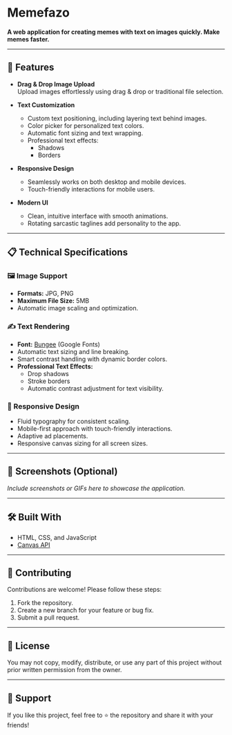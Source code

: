 # Memefazo

**A web application for creating memes with text on images quickly. Make memes faster.**

---

## 🚀 Features

- **Drag & Drop Image Upload**  
  Upload images effortlessly using drag & drop or traditional file selection.

- **Text Customization**  
  - Custom text positioning, including layering text behind images.  
  - Color picker for personalized text colors.  
  - Automatic font sizing and text wrapping.  
  - Professional text effects:  
    - Shadows  
    - Borders  

- **Responsive Design**  
  - Seamlessly works on both desktop and mobile devices.  
  - Touch-friendly interactions for mobile users.  

- **Modern UI**  
  - Clean, intuitive interface with smooth animations.  
  - Rotating sarcastic taglines add personality to the app.

---

## 📋 Technical Specifications

### 🖼️ Image Support
- **Formats:** JPG, PNG  
- **Maximum File Size:** 5MB  
- Automatic image scaling and optimization.

### ✍️ Text Rendering
- **Font:** [Bungee](https://fonts.google.com/specimen/Bungee) (Google Fonts)  
- Automatic text sizing and line breaking.  
- Smart contrast handling with dynamic border colors.  
- **Professional Text Effects:**  
  - Drop shadows  
  - Stroke borders  
  - Automatic contrast adjustment for text visibility.

### 📱 Responsive Design
- Fluid typography for consistent scaling.  
- Mobile-first approach with touch-friendly interactions.  
- Adaptive ad placements.  
- Responsive canvas sizing for all screen sizes.

---

## 🎨 Screenshots (Optional)
*Include screenshots or GIFs here to showcase the application.*

---

## 🛠️ Built With
- HTML, CSS, and JavaScript  
- [Canvas API](https://developer.mozilla.org/en-US/docs/Web/API/Canvas_API)  

---

## 🤝 Contributing
Contributions are welcome! Please follow these steps:  
1. Fork the repository.  
2. Create a new branch for your feature or bug fix.  
3. Submit a pull request.

---

## 📜 License
You may not copy, modify, distribute, or use any part of this project without prior written permission from the owner.

---

## 🌟 Support
If you like this project, feel free to ⭐ the repository and share it with your friends!
